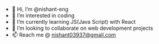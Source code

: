 - 👋 Hi, I’m @nishant-eng
- 👀 I’m interested in coding
- 🌱 I’m currently learning JS(Java Script) with React
- 💞️ I’m looking to collaborate on web development projects
- 📫 Reach me @ nishant03937@gmail.com

<!---
nishant-eng/nishant-eng is a ✨ special ✨ repository because its `README.md` (this file) appears on your GitHub profile.
You can click the Preview link to take a look at your changes.
--->
